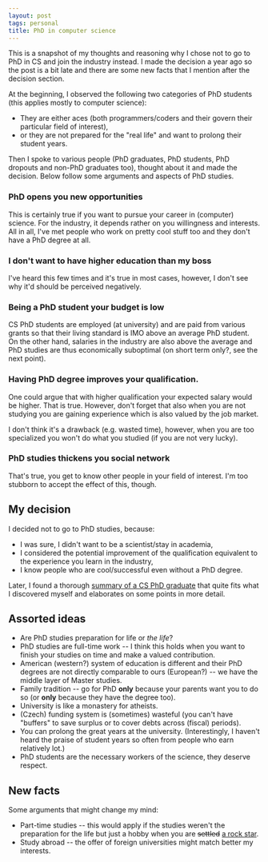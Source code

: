 ```yaml
---
layout: post
tags: personal
title: PhD in computer science
---
```


This is a snapshot of my thoughts and reasoning why I chose not to go to PhD in
CS and join the industry instead.
I made the decision a year ago so the post is a bit late and there are some new
facts that I mention after the decision section.

At the beginning, I observed the following two categories of PhD students (this
applies mostly to computer science):

  * They are either aces (both programmers/coders and their govern their
    particular field of interest),
  * or they are not prepared for the "real life" and want to prolong their
    student years.

Then I spoke to various people (PhD graduates, PhD students, PhD dropouts and
non-PhD graduates too), thought about it and made the decision.
Below follow some arguments and aspects of PhD studies.

### PhD opens you new opportunities

This is certainly true if you want to pursue your career in (computer) science.
For the industry, it depends rather on you willingness and interests.
All in all, I've met people who work on pretty cool stuff too and they don't
have a PhD degree at all.

### I don't want to have higher education than my boss

I've heard this few times and it's true in most cases, however, I don't see
why it'd should be perceived negatively.

### Being a PhD student your budget is low

CS PhD students are employed (at university) and are paid from various grants
so that their living standard is IMO above an average PhD student.
On the other hand, salaries in the industry are also above the average and PhD
studies are thus economically suboptimal (on short term only?, see the next
point).

### Having PhD degree improves your qualification.

One could argue that with higher qualification your expected salary would be
higher.
That is true. However, don't forget that also when you are not studying you are
gaining experience which is also valued by the job market.

I don't think it's a drawback (e.g. wasted time), however, when you are too
specialized you won't do what you studied (if you are not very lucky).

### PhD studies thickens you social network

That's true, you get to know other people in your field of interest.
I'm too stubborn to accept the effect of this, though.

## My decision

I decided not to go to PhD studies, because:

  * I was sure, I didn't want to be a scientist/stay in academia,
  * I considered the potential improvement of the qualification equivalent to
    the experience you learn in the industry,
  * I know people who are cool/successful even without a PhD degree.

Later, I found a thorough [summary of a CS PhD graduate][blog] that quite fits
what I discovered myself and elaborates on some points in more detail.

[blog]: http://blog.vivekhaldar.com/post/29296581613/what-is-life-like-for-phds-in-computer-science-who

## Assorted ideas

  * Are PhD studies preparation for life or *the life*?
  * PhD studies are full-time work -- I think this holds when you want to
    finish your studies on time and make a valued contribution.
  * American (western?) system of education is different and their PhD degrees
    are not directly comparable to ours (European?) -- we have the middle layer
    of Master studies.
  * Family tradition -- go for PhD **only** because your parents want you to do
    so (or **only** because they have the degree too).
  * University is like a monastery for atheists.
  * (Czech) funding system is (sometimes) wasteful (you can't have "buffers" to
    save surplus or to cover debts across (fiscal) periods).
  * You can prolong the great years at the university. (Interestingly, I
    haven't heard the praise of student years so often from people who earn
    relatively lot.)
  * PhD students are the necessary workers of the science, they deserve
    respect.

## New facts

Some arguments that might change my mind:

  * Part-time studies -- this would apply if the studies weren't the
    preparation for the life but just a hobby when you are <del>settled</del>
    [a rock star][1].
  * Study abroad -- the offer of foreign universities might match better my
    interests.

[1]: https://en.wikipedia.org/wiki/Brian_May#Astrophysics

